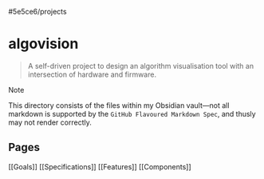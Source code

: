 #5e5ce6/projects 

# algovision

> A self-driven project to design an algorithm visualisation tool with an intersection of hardware and firmware.

> [!NOTE]  
> This directory consists of the files within my Obsidian vault—not all markdown is supported by the `GitHub Flavoured Markdown Spec`, and thusly may not render correctly.

## Pages

[[Goals]]
[[Specifications]]
[[Features]]
[[Components]]
